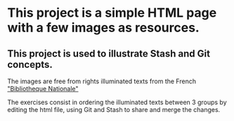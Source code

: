# This project is a simple HTML page with a few images as resources.

## This project is used to illustrate Stash and Git concepts.

The images are free from rights illuminated texts from the French ["Bibliotheque Nationale"](http://www.enluminures.culture.fr/documentation/enlumine/fr/visites.htm)

The exercises consist in ordering the illuminated texts between 3 groups by editing the html file, using Git and Stash to share and merge the changes. 
 
